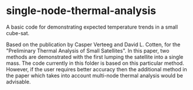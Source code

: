 # single-node-thermal-analysis
A basic code for demonstrating expected temperature trends in a small cube-sat. 

Based on the publication by Casper Verteeg and David L. Cotten, for the "Preliminary Thermal Analysis of Small Satellites".
In this paper, two methods are demonstrated with the first lumping the satellite into a single mass.
The code currently in this folder is based on this particular method. However, if the user requires better accuracy then the additional method in the paper which takes into account multi-node thermal analysis would be advisable. 
